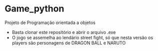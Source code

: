 # Game_python
Projeto de Programação orientada a objetos

- Basta clonar este repositório e abrir o arquivo .exe
- O jogo se assemelha ao lendário street fight, só que nesta versão os players são personagens de DRAGON BALL e NARUTO
